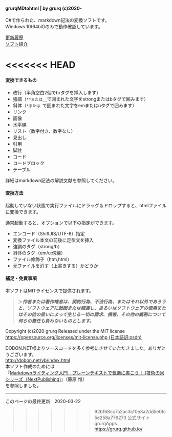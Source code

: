 #### grurqMDtohtml | by grurq (c)2020-
C#で作られた、markdown記法の変換ソフトです。  
Windows 10(64bit)のみで動作確認しています。  

[更新履歴](https://grurq.github.io/grurqMDtohtml-history.html)  
[ソフト紹介](https://grurq.github.io/grurqMDtohtml.html)  

<<<<<<< HEAD
=======
#### 変換できるもの
- 改行（半角空白2個でbrタグを挿入します）
- 強調（`**または__`で囲まれた文字をstrongまたはbタグで囲みます）
- 斜体（`*または_`で囲まれた文字をemまたはuタグで囲みます）
- リンク
- 画像
- 水平線
- リスト（数字付き、数字なし）
- 見出し
- 引用
- 脚註
- コード
- コードブロック
- テーブル

詳細はmarkdown記法の解説文献を参照してください。  

#### 変換方法
起動していない状態で実行ファイルにドラッグ＆ドロップすると、htmlファイルに変換できます。

通常起動すると、オプションで以下の指定ができます。
- エンコード（ShiftJIS/UTF-8）指定
- 変換ファイル本文の前後に定型文を挿入
- 強調のタグ（strong/b）
- 斜体のタグ（em/u:傍線）
- ファイル修飾子（htm,html）
- 元ファイルを消す（上書きする）かどうか

#### 補足・免責事項
本ソフトはMITライセンスで提供されます。  

> ＞***作者または著作権者は、契約行為、不法行為、またはそれ以外であろうと、ソフトウェアに起因または関連し、あるいはソフトウェアの使用またはその他の扱いによって生じる一切の請求、損害、その他の義務について何らの責任も負わないものとします。***  

Copyright (c)2020 grurq Released under the MIT license  
<https://opensource.org/licenses/mit-license.php> [(日本語訳:osdn)](https://ja.osdn.net/projects/opensource/wiki/licenses%2FMIT_license)  

DOBON.NET様よりソースコードを多く参考にさせていただきました。ありがとうございます。  
<http://dobon.net/vb/index.html>  
本ソフト作成のためには  
『[Markdownライティング入門　プレーンテキストで気楽に書こう！ (技術の泉シリーズ（NextPublishing)](https://nextpublishing.jp/book/10278.html)』（藤原 惟）  
を参照しました。  


---
このページの最終更新　2020-03-22  
>>>>>>> 92bf68cc7a2ac3cf0e3a2dd5e0fc5e258a776273
公式サイト　grurqApps  
<https://grurq.github.io/>
